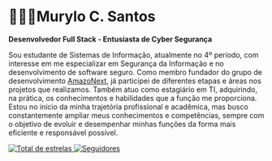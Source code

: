# 🧑🏼‍💻Murylo C. Santos

**Desenvolvedor Full Stack - Entusiasta de Cyber Segurança**

Sou estudante de Sistemas de Informação, atualmente no 4º período, com interesse em me especializar em Segurança da Informação e no desenvolvimento de software seguro. Como membro fundador do grupo de desenvolvimento [AmazoNext](https://www.instagram.com/amazonext.dev), já participei de diferentes etapas e áreas nos projetos que realizamos. Também atuo como estagiário em TI, adquirindo, na prática, os conhecimentos e habilidades que a função me proporciona. Estou no início da minha trajetória profissional e acadêmica, mas busco constantemente ampliar meus conhecimentos e competências, sempre com o objetivo de evoluir e desempenhar minhas funções da forma mais eficiente e responsável possível.

<p align="left">
    </a> 
    <a href="https://github.com/Csmurylo?tab=repositories&sort=stargazers">
        <img 
            alt="Total de estrelas" 
            title="Total de estrelas GitHub" 
            src="https://custom-icon-badges.demolab.com/github/stars/Csmurylo?color=55960c&style=for-the-badge&labelColor=488207&logo=star&label=estrelas"
        />
    </a>
    <a href="https://github.com/Csmurylo?tab=followers">
        <img 
            alt="Seguidores" 
            title="Me siga no GitHub" 
            src="https://custom-icon-badges.demolab.com/github/followers/Csmurylo?color=236ad3&labelColor=1155ba&style=for-the-badge&logo=github&label=Seguidores&logoColor=white"
        />
    </a>
</p>
